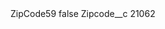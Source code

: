 <?xml version="1.0" encoding="UTF-8"?>
<CustomMetadata xmlns="http://soap.sforce.com/2006/04/metadata" xmlns:xsi="http://www.w3.org/2001/XMLSchema-instance" xmlns:xsd="http://www.w3.org/2001/XMLSchema">
    <label>ZipCode59</label>
    <protected>false</protected>
    <values>
        <field>Zipcode__c</field>
        <value xsi:type="xsd:string">21062</value>
    </values>
</CustomMetadata>
